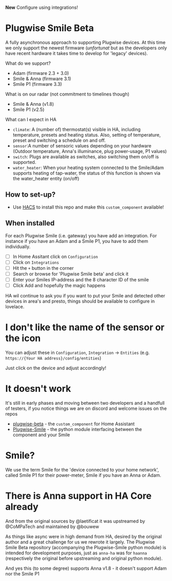 **New** Configure using integrations!

# Plugwise Smile Beta

A fully asynchronous approach to supporting Plugwise devices. At this time we only support the newest firmware (_unfortunat_ but as the developers only have recent hardware it takes time to develop for 'legacy' devices).

What do we support?

  - Adam (firmware 2.3 + 3.0)
  - Smile & Anna (firmware 3.1)
  - Smile P1 (firmware 3.3)

What is on our radar (not commitment to timelines though)

  - Smile & Anna (v1.8)
  - Smile P1 (v2.5)

What can I expect in HA

  - `climate`: A (number of) thermostat(s) visible in HA, including temperature, presets and heating status. Also, setting of temperature, preset and switching a schedule on and off.
  - `sensor`:A number of sensoric values depending on your hardware (Outdoor temperature, Anna's illuminance, plug power-usage, P1 values)
  - `switch`: Plugs are available as switches, also switching them on/off is supported.
  - `water_heater`: When your heating system connected to the Smile/Adam supports heating of tap-water, the status of this function is shown via the water_heater entity (on/off)

## How to set-up?

 - Use [HACS](https://hacs.xyz) to install this repo and make this `custom_component` available!

## When installed

For each Plugwise Smile (i.e. gateway) you have add an integration. For instance if you have an Adam and a Smile P1, you have to add them individually.

 - [ ] In Home Assitant click on `Configuration`
 - [ ] Click on `Integrations`
 - [ ] Hit the `+` button in the corner
 - [ ] Search or browse for 'Plugwise Smile beta' and click it
 - [ ] Enter your Smiles IP-address and the 8 character ID of the smile
 - [ ] Click Add and hopefully the magic happens

HA wil continue to ask you if you want to put your Smile and detected other devices in area's and presto, things should be available to configure in lovelace.

# I don't like the name of the sensor or the icon

You can adjust these in `Configuration`, `Integration` -> `Entities` (e.g. `https://{Your HA address}/config/entities`)

Just click on the device and adjust accordingly!

# It doesn't work

It's still in early phases and moving between two developers and a handfull of testers, if you notice things we are on discord and welcome issues on the repos

  - [plugwise-beta](https://github.com/plugwise/plugwise-beta) - the `custom_component` for Home Assistant
  - [Plugwise-Smile](https://github.com/plugwise/Plugwise-Smile) - the python module interfacing between the component and your Smile

# Smile?

We use the term Smile for the 'device connected to your home network', called Smile P1 for their power-meter, Smile if you have an Anna or Adam.

# There is Anna support in HA Core already

And from the original sources by @laetificat it was upstreamed by @CoMPaTech and maintained by @bouwew

As things like async were in high demand from HA, desired by the original author and a great challenge for us we rewrote it largely. The Plugwise Smile Beta repository (accompanying the Plugwise-Smile python module) is intended for development purposes, just as `anna-ha` was for `haanna` (respectively the original before upstreaming and original python module).

And yes this (to some degree) supports Anna v1.8 - it doesn't support Adam nor the Smile P1
